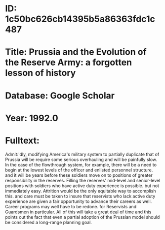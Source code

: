 # ID: 1c50bc626cb14395b5a86363fdc1c487
# Title: Prussia and the Evolution of the Reserve Army: a forgotten lesson of history
# Database: Google Scholar
# Year: 1992.0
# Fulltext:
Admit:'dly, modifying America's military system to partially duplicate that of Prussia will be require some serious overhauling and will be painfully slow.
In the case of the flowthrough system, for example, there will be a need to begin at the lowest levels of the officer and enlisted personnel structure.
and it will be years before these soldiers move on to positions of greater responsibility in the reserves.
Filling the reserves' mid-level and senior-level positions with soldiers who have active duty experience is possible.
but not immediately easy.
Attrition would be the only equitable way to accomplish this.
and care must be taken to insure that reservists who lack active duty experience are given a fair opportunity to advance their careers as well.
Career programs may well have to be redone.
for Reservists and Guardsmen in particular.
All of this will take a great deal of time and this points out the fact that even a partial adoption of the Prussian model should be considered a long-range planning goal.